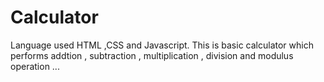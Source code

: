 # Calculator
Language used HTML ,CSS and Javascript. 
This is basic calculator which performs addtion , subtraction , multiplication , division and modulus operation ...

